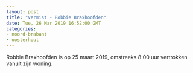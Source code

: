 ```yaml
---
layout: post
title: "Vermist - Robbie Braxhoofden"
date: Tue, 26 Mar 2019 16:52:00 GMT
categories: 
- noord-brabant 
- oosterhout 
---
```


Robbie Braxhoofden is op 25 maart 2019, omstreeks 8:00 uur vertrokken vanuit zijn woning.
